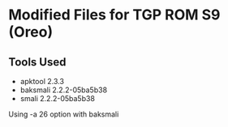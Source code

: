 # Modified Files for TGP ROM S9 (Oreo)

## Tools Used

- apktool 2.3.3
- baksmali 2.2.2-05ba5b38
- smali 2.2.2-05ba5b38

Using -a 26 option with baksmali

